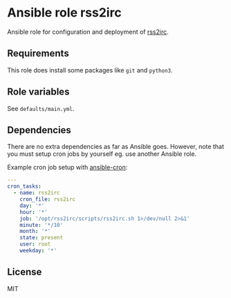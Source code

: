 # Ansible role rss2irc

Ansible role for configuration and deployment of [rss2irc].

## Requirements

This role does install some packages like `git` and `python3`.

## Role variables

See `defaults/main.yml`.

## Dependencies

There are no extra dependencies as far as Ansible goes. However, note that you
must setup cron jobs by yourself eg. use another Ansible role.

Example cron job setup with [ansible-cron]:

```yaml
---
cron_tasks:
  - name: rss2irc
    cron_file: rss2irc
    day: '*'
    hour: '*'
    job: '/opt/rss2irc/scripts/rss2irc.sh 1>/dev/null 2>&1'
    minute: '*/10'
    month: '*'
    state: present
    user: root
    weekday: '*'
```

## License

MIT

[ansible-cron]: https://github.com/weareinteractive/ansible-cron
[rss2irc]: https://github.com/zstyblik/rss2irc
